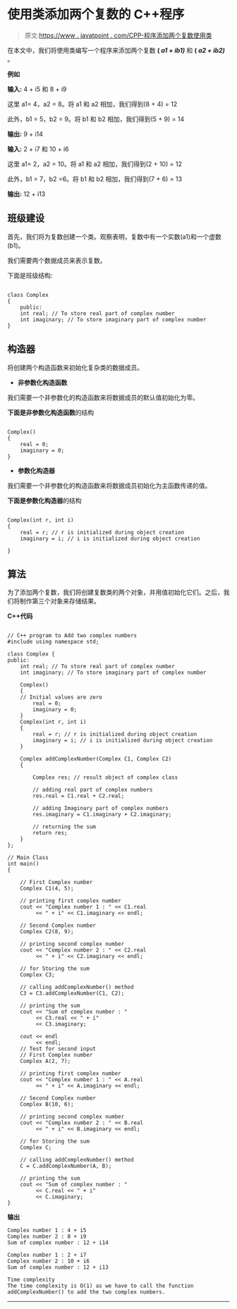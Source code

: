 # 使用类添加两个复数的 C++程序

> 原文:[https://www . javatpoint . com/CPP-程序添加两个复数使用类](https://www.javatpoint.com/cpp-program-to-add-two-complex-numbers-using-class)

在本文中，我们将使用类编写一个程序来添加两个复数 **( *a1 + ib1)*** 和 **( *a2 + ib2)*** 。

**例如**

**输入:** 4 + i5 和 8 + i9

这里 a1= 4，a2 = 8。将 a1 和 a2 相加，我们得到(8 + 4) = 12

此外，b1 = 5，b2 = 9。将 b1 和 b2 相加，我们得到(5 + 9) = 14

**输出:** 9 + i14

**输入:** 2 + i7 和 10 + i6

这里 a1= 2，a2 = 10。将 a1 和 a2 相加，我们得到(2 + 10) = 12

此外，b1 = 7，b2 =6。将 b1 和 b2 相加，我们得到(7 + 6) = 13

**输出:** 12 + i13

## 班级建设

首先，我们将为复数创建一个类。观察表明，复数中有一个实数(a1)和一个虚数(b1)。

我们需要两个数据成员来表示复数。

下面是班级结构:

```

class Complex 
{
	public:
	int real; // To store real part of complex number
	int imaginary; // To store imaginary part of complex number
}

```

## 构造器

将创建两个构造函数来初始化复杂类的数据成员。

*   **非参数化构造函数**

我们需要一个非参数化的构造函数来将数据成员的默认值初始化为零。

**下面是非参数化构造函数**的结构

```

Complex()
{
	real = 0;
	imaginary = 0;
}

```

*   **参数化构造器**

我们需要一个非参数化的构造函数来将数据成员初始化为主函数传递的值。

**下面是参数化构造器**的结构

```

Complex(int r, int i)
{
	real = r; // r is initialized during object creation
	imaginary = i; // i is initialized during object creation

}

```

## 算法

为了添加两个复数，我们将创建复数类的两个对象，并用值初始化它们。之后，我们将制作第三个对象来存储结果。

**C++代码**

```

// C++ program to Add two complex numbers
#include using namespace std;

class Complex {
public:
    int real; // To store real part of complex number
    int imaginary; // To store imaginary part of complex number

    Complex()
    {
	// Initial values are zero 
        real = 0;
        imaginary = 0;
    }
    Complex(int r, int i)
    {
        real = r; // r is initialized during object creation
        imaginary = i; // i is initialized during object creation
    }

    Complex addComplexNumber(Complex C1, Complex C2)
    {

        Complex res; // result object of complex class

        // adding real part of complex numbers
        res.real = C1.real + C2.real;

        // adding Imaginary part of complex numbers
        res.imaginary = C1.imaginary + C2.imaginary;

        // returning the sum
        return res;
    }
};

// Main Class
int main()
{

    // First Complex number
    Complex C1(4, 5);

    // printing first complex number
    cout << "Complex number 1 : " << C1.real
         << " + i" << C1.imaginary << endl;

    // Second Complex number
    Complex C2(8, 9);

    // printing second complex number
    cout << "Complex number 2 : " << C2.real
         << " + i" << C2.imaginary << endl;

    // for Storing the sum
    Complex C3;

    // calling addComplexNumber() method
    C3 = C3.addComplexNumber(C1, C2);

    // printing the sum
    cout << "Sum of complex number : "
         << C3.real << " + i"
         << C3.imaginary;

    cout << endl
         << endl;
    // Test for second input
    // First Complex number
    Complex A(2, 7);

    // printing first complex number
    cout << "Complex number 1 : " << A.real
         << " + i" << A.imaginary << endl;

    // Second Complex number
    Complex B(10, 6);

    // printing second complex number
    cout << "Complex number 2 : " << B.real
         << " + i" << B.imaginary << endl;

    // for Storing the sum
    Complex C;

    // calling addComplexNumber() method
    C = C.addComplexNumber(A, B);

    // printing the sum
    cout << "Sum of complex number : "
         << C.real << " + i"
         << C.imaginary;
} 
```

**输出**

```
Complex number 1 : 4 + i5
Complex number 2 : 8 + i9
Sum of complex number : 12 + i14

Complex number 1 : 2 + i7
Complex number 2 : 10 + i6
Sum of complex number : 12 + i13

Time complexity 
The time complexity is O(1) as we have to call the function addComplexNumber() to add the two complex numbers. 

```

* * *